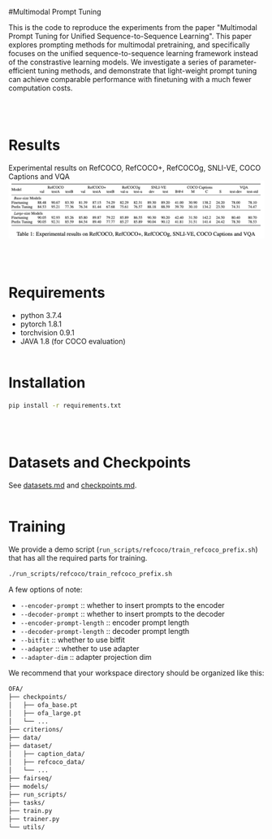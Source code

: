 <!---
Copyright 2022 The OFA-Sys Team. 
All rights reserved.
This source code is licensed under the Apache 2.0 license found in the LICENSE file in the root directory.
-->

#Multimodal Prompt Tuning 

This is the code to reproduce the experiments from the paper "Multimodal Prompt Tuning for Unified Sequence-to-Sequence Learning". This paper explores prompting methods for multimodal pretraining, and specifically focuses on the unified sequence-to-sequence learning framework instead of the constrastive learning models. We investigate a series of parameter-efficient tuning methods, and demonstrate that light-weight prompt tuning can achieve comparable performance with finetuning with a much fewer computation costs.
    
<br></br>



# Results
Experimental results on RefCOCO, RefCOCO+, RefCOCOg, SNLI-VE, COCO Captions and VQA
![result](examples/result.png)

<br></br>

# Requirements
* python 3.7.4
* pytorch 1.8.1
* torchvision 0.9.1
* JAVA 1.8 (for COCO evaluation)
<br></br>

# Installation
```bash
pip install -r requirements.txt
```
<br></br>

# Datasets and Checkpoints
See [datasets.md](datasets.md) and [checkpoints.md](checkpoints.md).
<br></br>


# Training
We provide a demo script (`run_scripts/refcoco/train_refcoco_prefix.sh`) that has all the required parts for training.

```sh
./run_scripts/refcoco/train_refcoco_prefix.sh
```
A few options of note:
*   `--encoder-prompt` :: whether to insert prompts to the encoder
*   `--decoder-prompt` :: whether to insert prompts to the decoder
*   `--encoder-prompt-length` :: encoder prompt length
*   `--decoder-prompt-length` :: decoder prompt length
*   `--bitfit` :: whether to use bitfit
*   `--adapter` :: whether to use adapter
*   `--adapter-dim` :: adapter projection dim

We recommend that your workspace directory should be organized like this: 
```
OFA/
├── checkpoints/
│   ├── ofa_base.pt
│   ├── ofa_large.pt
│   └── ...
├── criterions/
├── data/
├── dataset/
│   ├── caption_data/
│   ├── refcoco_data/
│   └── ...
├── fairseq/
├── models/
├── run_scripts/
├── tasks/
├── train.py
├── trainer.py
└── utils/
```

<br></br>
